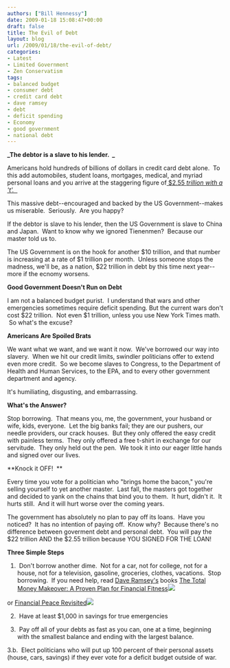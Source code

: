 ```yaml
---
authors: ["Bill Hennessy"]
date: 2009-01-18 15:08:47+00:00
draft: false
title: The Evil of Debt
layout: blog
url: /2009/01/18/the-evil-of-debt/
categories:
- Latest
- Limited Government
- Zen Conservatism
tags:
- balanced budget
- consumer debt
- credit card debt
- dave ramsey
- debt
- deficit spending
- Economy
- good government
- national debt
---
```


**_The debtor is a slave to his lender.  _**

Americans hold hundreds of billions of dollars in credit card debt alone.  To this add automobiles, student loans, mortgages, medical, and myriad personal loans and you arrive at the staggering figure of[ $2.55 ](https://www.creditcards.com/credit-card-news/credit-card-industry-facts-personal-debt-statistics-1276.php)_[trillion with a 't'.  ](https://www.creditcards.com/credit-card-news/credit-card-industry-facts-personal-debt-statistics-1276.php)_

This massive debt--encouraged and backed by the US Government--makes us miserable.  Seriously.  Are you happy?  

If the debtor is slave to his lender, then the US Government is slave to China and Japan.  Want to know why we ignored Tienenmen?  Because our master told us to. 

The US Government is on the hook for another $10 trillion, and that number is increasing at a rate of $1 trillion per month.  Unless someone stops the madness, we'll be, as a nation, $22 trillion in debt by this time next year--more if the ecnomy worsens.

**Good Government Doesn't Run on Debt**

I am not a balanced budget purist.  I understand that wars and other emergencies sometimes require deficit spending. But the current wars don't cost $22 trillion.  Not even $1 trillion, unless you use New York Times math.  So what's the excuse?

**Americans Are Spoiled Brats**

We want what we want, and we want it now.  We've borrowed our way into slavery.  When we hit our credit limits, swindler politicians offer to extend even more credit.  So we become slaves to Congress, to the Department of Health and Human Services, to the EPA, and to every other government department and agency.  

It's humiliating, disgusting, and embarrassing.  

**What's the Answer?**

Stop borrowing.  That means you, me, the government, your husband or wife, kids, everyone.  Let the big banks fail; they are our pushers, our needle providers, our crack houses.  But they only offered the easy credit with painless terms.  They only offered a free t-shirt in exchange for our servitude.  They only held out the pen.  We took it into our eager little hands and signed over our lives.  

**Knock it OFF!  **

Every time you vote for a politician who "brings home the bacon," you're selling yourself to yet another master.  Last fall, the masters got together and decided to yank on the chains that bind you to them.  It hurt, didn't it.  It hurts still.  And it will hurt worse over the coming years. 

The government has absolutely no plan to pay off its loans.  Have you noticed?  It has no intention of paying off.  Know why?  Because there's no difference between goverment debt and personal debt.  You will pay the $22 trillion AND the $2.55 trillion because YOU SIGNED FOR THE LOAN!

**Three Simple Steps**

1.  Don't borrow another dime.  Not for a car, not for college, not for a house, not for a television, gasoline, groceries, clothes, vacations.  Stop borrowing.  If you need help, read [Dave Ramsey's](https://www.daveramsey.com/) books
[The Total Money Makeover: A Proven Plan for Financial Fitness](https://www.amazon.com/gp/product/0785289089?ie=UTF8&tag=hennesssview-20&linkCode=as2&camp=1789&creative=390957&creativeASIN=0785289089)![](https://www.assoc-amazon.com/e/ir?t=hennesssview-20&l=as2&o=1&a=0785289089)

or
[Financial Peace Revisited](https://www.amazon.com/gp/product/0670032085?ie=UTF8&tag=hennesssview-20&linkCode=as2&camp=1789&creative=390957&creativeASIN=0670032085)![](https://www.assoc-amazon.com/e/ir?t=hennesssview-20&l=as2&o=1&a=0670032085)


2.  Have at least $1,000 in savings for true emergencies

3.  Pay off all of your debts as fast as you can, one at a time, beginning with the smallest balance and ending with the largest balance.

3.b.  Elect politicians who will put up 100 percent of their personal assets (house, cars, savings) if they ever vote for a deficit budget outside of war.
